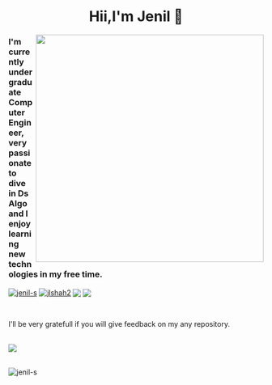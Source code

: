 <h1 align="center">Hii,I'm Jenil 👋</h1>
<img  align="right" src="https://user-images.githubusercontent.com/60750701/118516718-35a3df80-b754-11eb-8933-9f465600bb3f.png" width=450/>
<h3 align="left">I'm currently undergraduate Computer Engineer, very passionate to dive in Ds Algo and I enjoy learning new technologies in my free time.</h3>


<p align="left">
  <a href="https://linkedin.com/in/jenil-shah-0b0277190" target="blank"><img align="center" src="https://img.shields.io/badge/LinkedIn-0077B5?style=for-the-badge&logo=linkedin&logoColor=white" alt="jenil-s"/></a>
  <a href="https://twitter.com/jlshah2" target="blank"><img align="center" src="https://img.shields.io/badge/Twitter-1DA1F2?style=for-the-badge&logo=twitter&logoColor=white" alt="jlshah2"/></a>
  <a href="https://www.instagram.com/jenill_32" target="blank"><img align="center" src="https://img.shields.io/badge/Instagram-E4405F?style=for-the-badge&logo=instagram&logoColor=white"/></a>
  <a href="https://www.gmail.com" target="blank"><img align="center" src="https://img.shields.io/badge/Gmail-D14836?style=for-the-badge&logo=gmail&logoColor=white"/></a>
  </p><br>

<p>I'll be very gratefull if you will give feedback on my any repository.</p>

<br>
<!--p>&nbsp;<img align="center" src=" https://github-readme-stats.vercel.app/api?username=jenil-s&&title_color=58A6FF&icon_color=1F6FEB&text_color=C3D1D9&bg_color=0D1117&show_icons=true" alt="jenil-s" /></p-->

<img align="center" src="https://github-readme-stats.vercel.app/api?username=jenil-s&&show_icons=true&title_color=bb2acf&icon_color=bb2acf&text_color=daf7dc&bg_color=151515"/>

  <br>
  <br>

  
  <p align="left"> <img src="https://komarev.com/ghpvc/?username=jenil-s&label=Profile%20views&color=0e75b6&style=flat" alt="jenil-s" /> </p>
